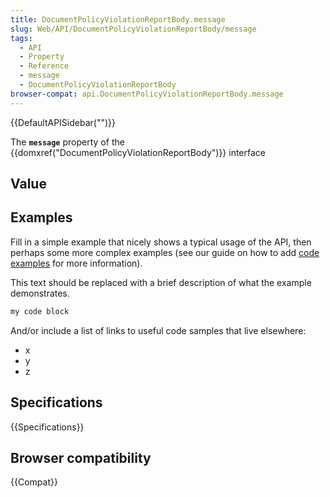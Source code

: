 ```yaml
---
title: DocumentPolicyViolationReportBody.message
slug: Web/API/DocumentPolicyViolationReportBody/message
tags:
  - API
  - Property
  - Reference
  - message
  - DocumentPolicyViolationReportBody
browser-compat: api.DocumentPolicyViolationReportBody.message
---
```

{{DefaultAPISidebar("")}}

The **`message`** property of the {{domxref("DocumentPolicyViolationReportBody")}} interface 

## Value



## Examples

Fill in a simple example that nicely shows a typical usage of the API, then perhaps some more complex examples (see our guide on how to add [code examples](/en-US/docs/MDN/Contribute/Structures/Code_examples) for more information).

This text should be replaced with a brief description of what the example demonstrates.

```js
my code block
```

And/or include a list of links to useful code samples that live elsewhere:

*   x
*   y
*   z

## Specifications

{{Specifications}}

## Browser compatibility

{{Compat}}


